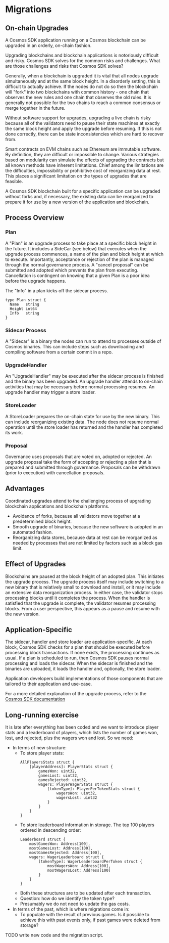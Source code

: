 # Migrations

## On-chain Upgrades

A Cosmos SDK application running on a Cosmos blockchain can be upgraded in an orderly, on-chain fashion.

Upgrading blockchains and blockchain applications is notoriously difficult and risky. Cosmos SDK solves for the common risks and challenges. What are those challenges and risks that Cosmos SDK solves?

Generally, when a blockchain is upgraded it is vital that all nodes upgrade simultaneously and at the same block height. In a disorderly setting, this is difficult to actually achieve. If the nodes do not do so then the blockchain will "fork" into two blockchains with common history - one chain that observes the new rules and one chain that observes the old rules. It is generally not possible for the two chains to reach a common consensus or merge together in the future.

<HighlightBox type="info">

Without software support for upgrades, upgrading a live chain is risky because all of the validators need to pause their state machines at exactly the same block height and apply the upgrade before resuming. If this is not done correctly, there can be state inconsistencies which are hard to recover from.

</HighlightBox>

Smart contracts on EVM chains such as Ethereum are immutable software. By definition, they are difficult or impossible to change. Various strategies based on modularity can simulate the effects of upgrading the contracts but all known methods have inherent limitations. Chief among the limitations are the difficulties, impossibility or prohibitive cost of reorganizing data at rest. This places a significant limitation on the types of upgrades that are feasible.

A Cosmos SDK blockchain built for a specific application can be upgraded without forks and, if necessary, the existing data can be reorganized to prepare it for use by a new version of the application and blockchain.

## Process Overview

### Plan

A "Plan" is an upgrade process to take place at a specific block height in the future. It includes a SideCar (see below) that executes when the upgrade process commences, a name of the plan and block height at which to execute. Importantly, acceptance or rejection of the plan is managed through the normal governance process. A "cancel proposal" can be submitted and adopted which prevents the plan from executing. Cancellation is contingent on knowing that a given Plan is a poor idea before the upgrade happens.  

The "Info" in a plan kicks off the sidecar process.

```shell
type Plan struct {
  Name   string
  Height int64
  Info   string
}
```

### Sidecar Process

A "Sidecar" is a binary the nodes can run to attend to processes outside of Cosmos binaries. This can include steps such as downloading and compiling software from a certain commit in a repo.

### UpgradeHandler

An "UpgradeHandler" may be executed after the sidecar process is finished and the binary has been upgraded. An upgrade handler attends to on-chain activities that may be necessary before normal processing resumes. An upgrade handler may trigger a store loader.

### StoreLoader

A StoreLoader prepares the on-chain state for use by the new binary. This can include reorganizing existing data. The node does not resume normal operation until the store loader has returned and the handler has completed its work.

### Proposal

Governance uses proposals that are voted on, adopted or rejected. An upgrade proposal take the form of accepting or rejecting a plan that is prepared and submitted through governance. Proposals can be withdrawn (prior to execution) with cancellation proposals.

## Advantages

Coordinated upgrades attend to the challenging process of upgrading blockchain applications and blockchain platforms.

* Avoidance of forks, because all validators move together at a predetermined block height.
* Smooth upgrade of binaries, because the new software is adopted in an automated fashion.
* Reorganizing data stores, because data at rest can be reorganized as needed by processes that are not limited by factors such as a block gas limit.

## Effect of Upgrades

Blockchains are paused at the block height of an adopted plan. This initiates the upgrade process. The upgrade process itself may include switching to a new binary that is relatively small to download and install, or it may include an extensive data reorganization process. In either case, the validator stops processing blocks until it completes the process. When the handler is satisfied that the upgrade is complete, the validator resumes processing blocks. From a user perspective, this appears as a pause and resume with the new version.

## Application-Specific

The sidecar, handler and store loader are application-specific. At each block, Cosmos SDK checks for a plan that should be executed before processing block transactions. If none exists, the processing continues as usual. If a plan is scheduled to run, then Cosmos SDK pauses normal processing and loads the sidecar. When the sidecar is finished and the binaries are uploaded, it loads the handler and, optionally, the store loader.

Application developers build implementations of those components that are tailored to their application and use-case.

<HighlightBox type="info">

For a more detailed explanation of the upgrade process, refer to the [Cosmos SDK documentation](https://docs.cosmos.network/master/modules/upgrade)

</HighlightBox>

## Long-running exercise

It is late after everything has been coded and we want to introduce player stats and a leaderboard of players, which lists the number of games won, lost, and rejected, plus the wagers won and lost. So we need:

* In terms of new structure:
    * To store player stats:
        ```
        AllPlayersStats struct {
            [playerAddress]: PlayerStats struct {
                gamesWon: uint32,
                gamesLost: uint32,
                gamesRejected: uint32,
                wagers: PlayerWagerStats struct {
                    [tokenType]: PlayerPerTokenStats struct {
                        wagersWon: uint32,
                        wagersLost: uint32
                    }
                }
            }
        }
        ```
    * To store leaderboard information in storage. The top 100 players ordered in descending order:
        ```
        Leaderboard struct {
            mostGamesWon: Address[100],
            mostGamesLost: Address[100],
            mostGamesRejected: Address[100],
            wagers: WagerLeaderboard struct {
                [tokenType]: WagerLeaderboardPerToken struct {
                    mostWagersWon: Address[100],
                    mostWagersLost: Address[100]
                }
            }
        }
        ```
    * Both these structures are to be updated after each transaction.
    * Question: how do we identify the token type?
    * Presumably we do not need to update the gas costs.
* In terms of the past, which is where migrations come in:
    * To populate with the result of previous games. Is it possible to achieve this with past events only, if past games were deleted from storage?

TODO write new code and the migration script.
